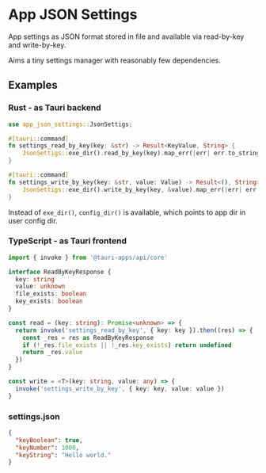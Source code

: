 # App JSON Settings

App settings as JSON format stored in file and available via read-by-key and write-by-key.

Aims a tiny settings manager with reasonably few dependencies.

## Examples

### Rust - as Tauri backend

```rust
use app_json_settings::JsonSettigs;

#[tauri::command]
fn settings_read_by_key(key: &str) -> Result<KeyValue, String> {
    JsonSettigs::exe_dir().read_by_key(key).map_err(|err| err.to_string())
}

#[tauri::command]
fn settings_write_by_key(key: &str, value: Value) -> Result<(), String> {
    JsonSettigs::exe_dir().write_by_key(key, &value).map_err(|err| err.to_string())
}
```

Instead of `exe_dir()`, `config_dir()` is available, which points to app dir in user config dir.

### TypeScript - as Tauri frontend

```ts
import { invoke } from '@tauri-apps/api/core'

interface ReadByKeyResponse {
  key: string
  value: unknown
  file_exists: boolean
  key_exists: boolean
}

const read = (key: string): Promise<unknown> => {
  return invoke('settings_read_by_key', { key: key }).then((res) => {
    const _res = res as ReadByKeyResponse
    if (!_res.file_exists || !_res.key_exists) return undefined
    return _res.value
  })
}

const write = <T>(key: string, value: any) => {
  invoke('settings_write_by_key', { key: key, value: value })
}
```

### settings.json

```json
{
  "keyBoolean": true,
  "keyNumber": 1000,
  "keyString": "Hello world."
}
```
